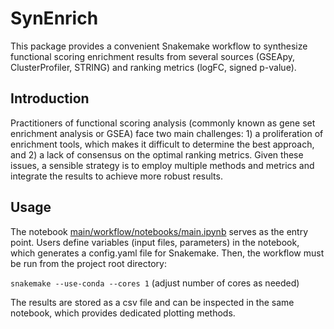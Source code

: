 # SynEnrich

This package provides a convenient Snakemake workflow to synthesize functional scoring enrichment results from several sources (GSEApy, ClusterProfiler, STRING) and ranking metrics (logFC, signed p-value).

## Introduction

Practitioners of functional scoring analysis (commonly known as gene set enrichment analysis or GSEA) face two main challenges: 1) a proliferation of enrichment tools, which makes it difficult to determine the best approach, and 2) a lack of consensus on the optimal ranking metrics. Given these issues, a sensible strategy is to employ multiple methods and metrics and integrate the results to achieve more robust results.

## Usage

The notebook [main/workflow/notebooks/main.ipynb](https://github.com/pdegen/SynEnrich/blob/main/workflow/notebooks/main.ipynb) serves as the entry point. Users define variables (input files, parameters) in the notebook, which generates a config.yaml file for Snakemake. Then, the workflow must be run from the project root directory: 

`snakemake --use-conda --cores 1` (adjust number of cores as needed)

The results are stored as a csv file and can be inspected in the same notebook, which provides dedicated plotting methods.
